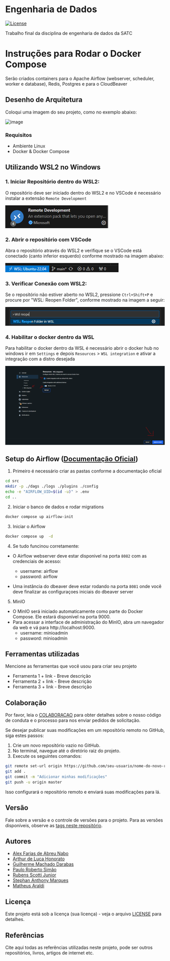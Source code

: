 # Engenharia de Dados

[![License](https://img.shields.io/badge/License-MIT-blue.svg)](LICENSE)

Trabalho final da disciplina de engenharia de dados da SATC

# Instruções para Rodar o Docker Compose

Serão criados containers para o Apache Airflow (webserver, scheduler, worker e database), Redis, Postgres e para o CloudBeaver

## Desenho de Arquitetura

Coloqui uma imagem do seu projeto, como no exemplo abaixo:

![image](https://github.com/jlsilva01/projeto-ed-satc/assets/484662/541de6ab-03fa-49b3-a29f-dec8857360c1)

### Requisitos
* Ambiente Linux
* Docker & Docker Compose

## Utilizando WSL2 no Windows
### 1. Iniciar Repositório dentro do WSL2:
O repositório deve ser iniciado dentro do WSL2 e no VSCode é necessário instalar a extensão `Remote Development`


![Remote Delopment](docs/ext_vscode.PNG)


### 2. Abrir o repositório com VSCode
Abra o repositório através do WSL2 e verifique se o VSCode está conectado (canto inferior esquerdo) conforme mostrado na imagem abaixo:

![conexão wsl](docs/wsl_vscode.png)


### 3. Verificar Conexão com WSL2:
Se o repositório não estiver aberto no WSL2, pressione `Ctrl+Shift+P` e procure por "WSL: Reopen Folder", conforme mostrado na imagem a seguir:

![Reabrir com wsl](docs/reopen_wsl.png)


### 4. Habilitar o docker dentro da WSL

Para habilitar o docker dentro da WSL é necessário abrir o docker hub no windows ir em `Settings` e depois `Resources` > `WSL integration` e ativar a integração com a distro desejada

![Reabrir com wsl](docs/integracao_docker_wsl.png)

## Setup do Airflow ([Documentação Oficial](https://airflow.apache.org/docs/apache-airflow/stable/howto/docker-compose/index.html))

1. Primeiro é necessário criar as pastas conforme a documentação oficial
```bash
cd src
mkdir -p ./dags ./logs ./plugins ./config
echo -e "AIRFLOW_UID=$(id -u)" > .env
cd ..
```

2. Iniciar o banco de dados e rodar migrations
```bash
docker compose up airflow-init
```

3. Iniciar o Airflow
```bash
docker compose up  -d
```

4. Se tudo funcinou corretamente:
- O Airflow webserver deve estar disponivel na porta `8082` com as credenciais de acesso:
    * username: airflow
    * password: airflow

- Uma instância do dbeaver deve estar rodando na porta `8081` onde você deve finalizar as configuraçoes iniciais do dbeaver server

5. MinIO
- O MinIO será iniciado automaticamente como parte do Docker Compose. Ele estará disponível na porta 9000.
- Para acessar a interface de administração do MinIO, abra um navegador da web e vá para http://localhost:9000.
    * username: minioadmin
    * password: minioadmin

## Ferramentas utilizadas

Mencione as ferramentas que você usou para criar seu projeto

* Ferramenta 1 + link - Breve descrição
* Ferramenta 2 + link - Breve descrição
* Ferramenta 3 + link - Breve descrição

## Colaboração

Por favor, leia o [COLABORACAO](https://gist.github.com/usuario/colaboracao.md) para obter detalhes sobre o nosso código de conduta e o processo para nos enviar pedidos de solicitação.

Se desejar publicar suas modificações em um repositório remoto no GitHub, siga estes passos:

1. Crie um novo repositório vazio no GitHub.
2. No terminal, navegue até o diretório raiz do projeto.
3. Execute os seguintes comandos:

```bash
git remote set-url origin https://github.com/seu-usuario/nome-do-novo-repositorio.git
git add .
git commit -m "Adicionar minhas modificações"
git push -u origin master
```

Isso configurará o repositório remoto e enviará suas modificações para lá.

## Versão

Fale sobre a versão e o controle de versões para o projeto. Para as versões disponíveis, observe as [tags neste repositório](https://github.com/suas/tags/do/projeto). 

## Autores

- [Alex Farias de Abreu Nabo](https://github.com/Alex-Farias)
- [Arthur de Luca Honorato](https://github.com/Arthurdelucahonorato)
- [Guilherme Machado Darabas](https://github.com/gmDarabas)
- [Paulo Roberto Simão](https://github.com/paulorsimao)
- [Rubens Scotti Junior](https://github.com/rubensscotti)
- [Stephan Anthony Marques](https://github.com/StephanAnthony)
- [Matheus Araldi](https://github.com/Araldi42)

## Licença

Este projeto está sob a licença (sua licença) - veja o arquivo [LICENSE](https://github.com/jlsilva01/projeto-ed-satc/blob/main/LICENSE) para detalhes.

## Referências

Cite aqui todas as referências utilizadas neste projeto, pode ser outros repositórios, livros, artigos de internet etc.
